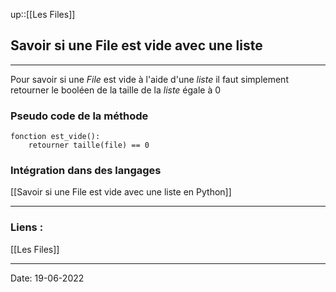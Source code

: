 

up::[[Les Files]]

## Savoir si une File est vide avec une liste

---

Pour savoir si une *File* est vide à l'aide d'une *liste* il faut simplement retourner le booléen de la taille de la *liste* égale à 0

### Pseudo code de la méthode

```
fonction est_vide():
	retourner taille(file) == 0
```


### Intégration dans des langages

[[Savoir si une File est vide avec une liste en Python]] 

---
### Liens :

[[Les Files]]

---

Date: 19-06-2022
